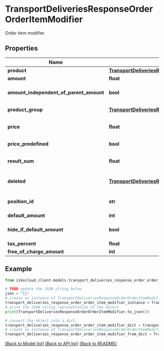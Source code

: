 # TransportDeliveriesResponseOrderOrderItemModifier

Order item modifier.

## Properties

Name | Type | Description | Notes
------------ | ------------- | ------------- | -------------
**product** | [**TransportDeliveriesResponseOrderProduct**](TransportDeliveriesResponseOrderProduct.md) | Item. | 
**amount** | **float** | Quantity. | 
**amount_independent_of_parent_amount** | **bool** | Whether quantity of modifier depends on quantity of item. | 
**product_group** | [**TransportDeliveriesResponseOrderProductGroup**](TransportDeliveriesResponseOrderProductGroup.md) | Group of modifiers (in case of a group modifier). | [optional] 
**price** | **float** | Price per item unit. Can be sent different from the price in RMS. | 
**price_predefined** | **bool** | Whether price is predefined. | 
**result_sum** | **float** | Total amount per item including tax, discounts/surcharges. | 
**deleted** | [**TransportDeliveriesResponseOrderItemDeletedInfo**](TransportDeliveriesResponseOrderItemDeletedInfo.md) | Item deletion details. If specified, the item is deleted. | [optional] 
**position_id** | **str** | Unique identifier of the item in the order and for the whole system. | [optional] 
**default_amount** | **int** | Default amount. | [optional] 
**hide_if_default_amount** | **bool** | Hide modifier in UI if \&quot;amount\&quot; equals \&quot;defaultAmount\&quot;. | [optional] 
**tax_percent** | **float** | Tax rate. | [optional] 
**free_of_charge_amount** | **int** | Free of charge amount. | [optional] 

## Example

```python
from iikocloud_client.models.transport_deliveries_response_order_order_item_modifier import TransportDeliveriesResponseOrderOrderItemModifier

# TODO update the JSON string below
json = "{}"
# create an instance of TransportDeliveriesResponseOrderOrderItemModifier from a JSON string
transport_deliveries_response_order_order_item_modifier_instance = TransportDeliveriesResponseOrderOrderItemModifier.from_json(json)
# print the JSON string representation of the object
print(TransportDeliveriesResponseOrderOrderItemModifier.to_json())

# convert the object into a dict
transport_deliveries_response_order_order_item_modifier_dict = transport_deliveries_response_order_order_item_modifier_instance.to_dict()
# create an instance of TransportDeliveriesResponseOrderOrderItemModifier from a dict
transport_deliveries_response_order_order_item_modifier_from_dict = TransportDeliveriesResponseOrderOrderItemModifier.from_dict(transport_deliveries_response_order_order_item_modifier_dict)
```
[[Back to Model list]](../README.md#documentation-for-models) [[Back to API list]](../README.md#documentation-for-api-endpoints) [[Back to README]](../README.md)



